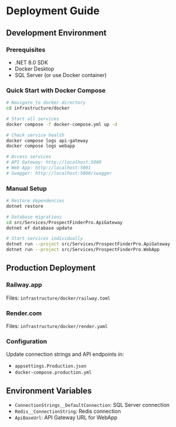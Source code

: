 # Deployment Guide

## Development Environment

### Prerequisites
- .NET 8.0 SDK
- Docker Desktop
- SQL Server (or use Docker container)

### Quick Start with Docker Compose
```bash
# Navigate to docker directory
cd infrastructure/docker

# Start all services
docker compose -f docker-compose.yml up -d

# Check service health
docker compose logs api-gateway
docker compose logs webapp

# Access services
# API Gateway: http://localhost:5000
# Web App: http://localhost:5001
# Swagger: http://localhost:5000/swagger
```

### Manual Setup
```bash
# Restore dependencies
dotnet restore

# Database migrations
cd src/Services/ProspectFinderPro.ApiGateway
dotnet ef database update

# Start services individually
dotnet run --project src/Services/ProspectFinderPro.ApiGateway
dotnet run --project src/Services/ProspectFinderPro.WebApp
```

## Production Deployment

### Railway.app
Files: `infrastructure/docker/railway.toml`

### Render.com  
Files: `infrastructure/docker/render.yaml`

### Configuration
Update connection strings and API endpoints in:
- `appsettings.Production.json`
- `docker-compose.production.yml`

## Environment Variables
- `ConnectionStrings__DefaultConnection`: SQL Server connection
- `Redis__ConnectionString`: Redis connection
- `ApiBaseUrl`: API Gateway URL for WebApp